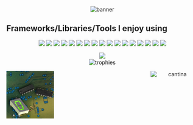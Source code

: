 <p align="center">
  <img src="https://socialify.git.ci/m-foskett/m-foskett/image?font=Source+Code+Pro&logo=https%3A%2F%2Fi1.sndcdn.com%2Fartworks-000150531957-blrqpy-t500x500.jpg&name=1&pattern=Floating+Cogs&theme=Dark" alt="banner" width="700" height="300" />
</p>

## Frameworks/Libraries/Tools I enjoy using

<p align="center">  
  <img  src="https://readme-components.vercel.app/api?component=logo&logo=c&animation=spin&fill=000000&textfill=00AEFF&svgfill=A8B9CC">
  <img  src="https://readme-components.vercel.app/api?component=logo&logo=cplusplus&fill=000000&textfill=00AEFF&svgfill=00599C">
<!--   <img  src="https://readme-components.vercel.app/api?component=logo&logo=ROS&fill=000000&textfill=3DDC84&svgfill=22314E"> -->
  <img  src="https://readme-components.vercel.app/api?component=logo&logo=raspberryPi&animation=spin&fill=000000&textfill=00AEFF&svgfill=A22846">
  <img  src="https://readme-components.vercel.app/api?component=logo&logo=arduino&animation=spin&fill=000000&textfill=00AEFF&svgfill=00878F">
  <img  src="https://readme-components.vercel.app/api?component=logo&desc=STMicroelectronics&logo=ST&animation=spin&fill=000000&textfill=00AEFF&svgfill=03234B">
  <img  src="https://readme-components.vercel.app/api?component=logo&logo=ubuntu&fill=000000&textfill=00AEFF&svgfill=E95420">
  <img  src="https://readme-components.vercel.app/api?component=logo&logo=bluetooth&fill=000000&textfill=00AEFF&svgfill=0082FC">
  <img  src="https://readme-components.vercel.app/api?component=logo&logo=python&fill=000000&textfill=00AEFF&svgfill=3776AB">
  <img  src="https://readme-components.vercel.app/api?component=logo&logo=react&animation=spin&fill=000000&textfill=00AEFF&svgfill=15d8fe">  
  <img  src="https://readme-components.vercel.app/api?component=logo&logo=typescript&fill=000000&textfill=00AEFF&svgfill=2d79c7">
  <img  src="https://readme-components.vercel.app/api?component=logo&logo=next.js&fill=000000&textfill=00AEFF&svgfill=ffffff">
  <img  src="https://readme-components.vercel.app/api?component=logo&logo=flask&fill=000000&textfill=00AEFF&svgfill=ffffff">
  <img  src="https://readme-components.vercel.app/api?component=logo&logo=firebase&fill=000000&textfill=00AEFF&svgfill=ffca28">
  <img  src="https://readme-components.vercel.app/api?component=logo&logo=socket.io&fill=000000&textfill=00AEFF&svgfill=ffffff&animation=spin">
  <img  src="https://readme-components.vercel.app/api?component=logo&logo=godotengine&fill=000000&textfill=00AEFF&svgfill=478CBF&animation=spin">
  <img  src="https://readme-components.vercel.app/api?component=logo&logo=.net&fill=000000&textfill=00AEFF&svgfill=512BD4">
  <img  src="https://readme-components.vercel.app/api?component=logo&logo=microsoftsqlserver&fill=000000&textfill=00AEFF&svgfill=CC2927">
</p>

<div align='center'>
  <img align=top src='https://github-readme-stats.vercel.app/api/top-langs/?username=m-foskett&langs_count=14&layout=compact&theme=algolia'  </img>
</div>

<div align='center'>
  <img align='top' alt="trophies" src="https://github-profile-trophy.vercel.app/?username=m-foskett&row=2&column=3&theme=algolia&margin-w=15&margin-h=15&no-bg=true&title=PullRequest,Commits,Experience,Repositories,Stars,MultiLanguage" />
</div>
<p align="center">
  <img align='left' alt="7segment" width="125px" src="./assets/7_segment.gif" /img>
  <img align='right' alt="cantina" width="125px" src="https://user-images.githubusercontent.com/39360732/233834356-c695028d-4d2e-45c4-9129-e9c6da40e207.gif" /img>
</p>

